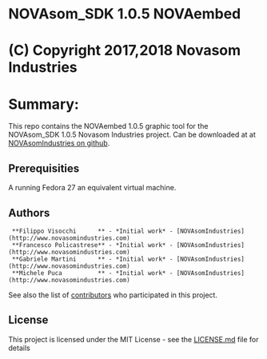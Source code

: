 # NOVAsom_SDK 1.0.5 NOVAembed
# (C) Copyright 2017,2018 Novasom Industries

Summary:
========
This repo contains the NOVAembed 1.0.5 graphic tool for the NOVAsom_SDK 1.0.5 Novasom Industries 
project.
Can be downloaded at at [NOVAsomIndustries on github](https://novasomindustries.github.io/NOVAembed-1.0.5/).
## Prerequisities
A running Fedora 27 an equivalent virtual machine.
## Authors
```
 **Filippo Visocchi      ** - *Initial work* - [NOVAsomIndustries](http://www.novasomindustries.com)
 **Francesco Policastrese** - *Initial work* - [NOVAsomIndustries](http://www.novasomindustries.com)
 **Gabriele Martini      ** - *Initial work* - [NOVAsomIndustries](http://www.novasomindustries.com)
 **Michele Puca          ** - *Initial work* - [NOVAsomIndustries](http://www.novasomindustries.com)
```
See also the list of [contributors](https://gitlab.com/NovasomIndustries/Doc/contributors) who participated in this project.

## License

This project is licensed under the MIT License - see the [LICENSE.md](LICENSE.md) file for details
